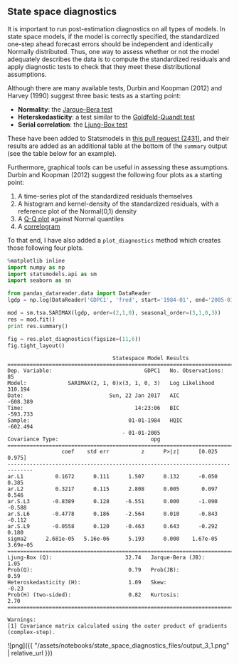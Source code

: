 ## State space diagnostics

It is important to run post-estimation diagnostics on all types of models. In state space models, if the model is correctly specified, the standardized one-step ahead forecast errors should be independent and identically Normally distributed. Thus, one way to assess whether or not the model adequately describes the data is to compute the standardized residuals and apply diagnostic tests to check that they meet these distributional assumptions.

Although there are many available tests, Durbin and Koopman (2012) and Harvey (1990) suggest three basic tests as a starting point:

- **Normality**: the [Jarque–Bera test](https://en.wikipedia.org/wiki/Jarque%E2%80%93Bera_test)
- **Heterskedasticity**: a test similar to the [Goldfeld-Quandt test](https://en.wikipedia.org/wiki/Goldfeld%E2%80%93Quandt_test)
- **Serial correlation**: the [Ljung-Box test](https://en.wikipedia.org/wiki/Ljung%E2%80%93Box_test)

These have been added to Statsmodels in [this pull request (2431)](https://github.com/statsmodels/statsmodels/pull/2431), and their results are added as an additional table at the bottom of the `summary` output (see the table below for an example).

Furthermore, graphical tools can be useful in assessing these assumptions. Durbin and Koopman (2012) suggest the following four plots as a starting point:

1. A time-series plot of the standardized residuals themselves
2. A histogram and kernel-density of the standardized residuals, with a reference plot of the Normal(0,1) density
3. A [Q-Q plot](https://en.wikipedia.org/wiki/Q%E2%80%93Q_plot) against Normal quantiles
4. A [correlogram](https://en.wikipedia.org/wiki/Correlogram)

To that end, I have also added a `plot_diagnostics` method which creates those following four plots.


```python
%matplotlib inline
import numpy as np
import statsmodels.api as sm
import seaborn as sn
```


```python
from pandas_datareader.data import DataReader
lgdp = np.log(DataReader('GDPC1', 'fred', start='1984-01', end='2005-01'))
```


```python
mod = sm.tsa.SARIMAX(lgdp, order=(2,1,0), seasonal_order=(3,1,0,3))
res = mod.fit()
print res.summary()

fig = res.plot_diagnostics(figsize=(11,6))
fig.tight_layout()
```

                                     Statespace Model Results                                
    =========================================================================================
    Dep. Variable:                             GDPC1   No. Observations:                   85
    Model:             SARIMAX(2, 1, 0)x(3, 1, 0, 3)   Log Likelihood                 310.194
    Date:                           Sun, 22 Jan 2017   AIC                           -608.389
    Time:                                   14:23:06   BIC                           -593.733
    Sample:                               01-01-1984   HQIC                          -602.494
                                        - 01-01-2005                                         
    Covariance Type:                             opg                                         
    ==============================================================================
                     coef    std err          z      P>|z|      [0.025      0.975]
    ------------------------------------------------------------------------------
    ar.L1          0.1672      0.111      1.507      0.132      -0.050       0.385
    ar.L2          0.3217      0.115      2.808      0.005       0.097       0.546
    ar.S.L3       -0.8389      0.128     -6.551      0.000      -1.090      -0.588
    ar.S.L6       -0.4778      0.186     -2.564      0.010      -0.843      -0.112
    ar.S.L9       -0.0558      0.120     -0.463      0.643      -0.292       0.180
    sigma2      2.681e-05   5.16e-06      5.193      0.000    1.67e-05    3.69e-05
    ===================================================================================
    Ljung-Box (Q):                       32.74   Jarque-Bera (JB):                 1.05
    Prob(Q):                              0.79   Prob(JB):                         0.59
    Heteroskedasticity (H):               1.09   Skew:                            -0.23
    Prob(H) (two-sided):                  0.82   Kurtosis:                         2.70
    ===================================================================================
    
    Warnings:
    [1] Covariance matrix calculated using the outer product of gradients (complex-step).



![png]({{ "/assets/notebooks/state_space_diagnostics_files/output_3_1.png" | relative_url }})

